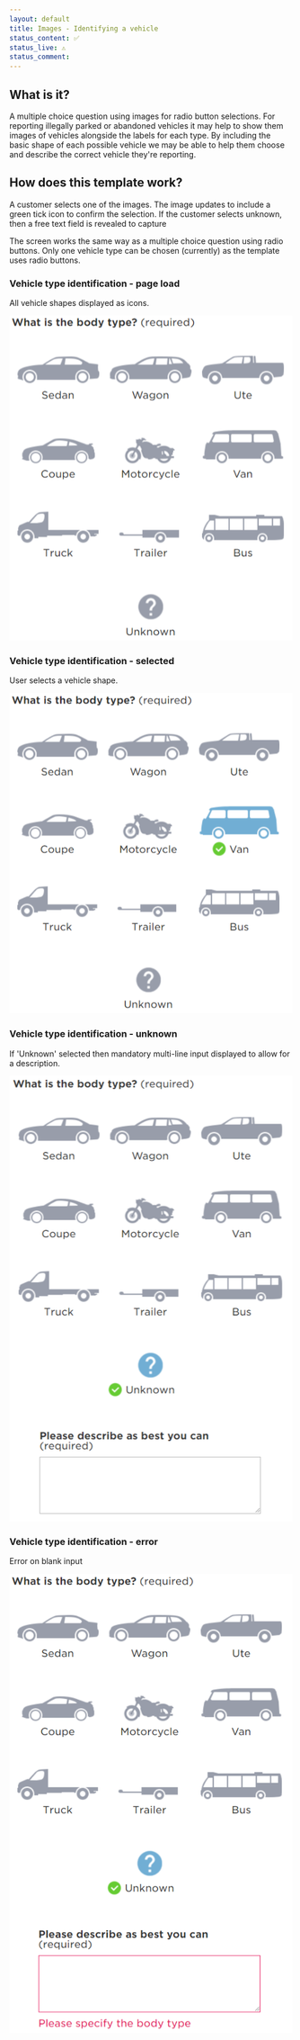```yaml
---
layout: default
title: Images - Identifying a vehicle
status_content: ✅
status_live: ⚠️
status_comment:
---
```


## What is it?
A multiple choice question using images for radio button selections. 
For reporting illegally parked or abandoned vehicles it may help to show them images of vehicles alongside the labels for each type. 
By including the basic shape of each possible vehicle we may be able to help them choose and describe the correct vehicle they're reporting.  

## How does this template work?

A customer selects one of the images. 
The image updates to include a green tick icon to confirm the selection. 
If the customer selects unknown, then a free text field is revealed to capture 

The screen works the same way as a multiple choice question using radio buttons. 
Only one vehicle type can be chosen (currently) as the template uses radio buttons. 

### Vehicle type identification - page load

All vehicle shapes displayed as icons.

![](img/identify_vehicle1.png)

### Vehicle type identification - selected

User selects a vehicle shape. 

![](img/identify_vehicle2.png)

### Vehicle type identification - unknown

If 'Unknown' selected then mandatory multi-line input displayed to allow for a description.

![](img/identify_vehicle3.png)

### Vehicle type identification - error

Error on blank input

![](img/identify_vehicle4.png)
